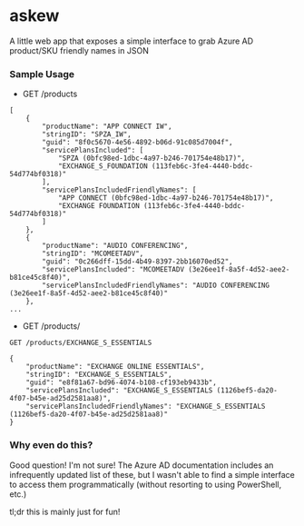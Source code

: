 # askew
A little web app that exposes a simple interface to grab Azure AD product/SKU friendly names in JSON

### Sample Usage

* GET /products

```
[
    {
        "productName": "APP CONNECT IW",
        "stringID": "SPZA_IW",
        "guid": "8f0c5670-4e56-4892-b06d-91c085d7004f",
        "servicePlansIncluded": [
            "SPZA (0bfc98ed-1dbc-4a97-b246-701754e48b17)",
            "EXCHANGE_S_FOUNDATION (113feb6c-3fe4-4440-bddc-54d774bf0318)"
        ],
        "servicePlansIncludedFriendlyNames": [
            "APP CONNECT (0bfc98ed-1dbc-4a97-b246-701754e48b17)",
            "EXCHANGE FOUNDATION (113feb6c-3fe4-4440-bddc-54d774bf0318)"
        ]
    },
    {
        "productName": "AUDIO CONFERENCING",
        "stringID": "MCOMEETADV",
        "guid": "0c266dff-15dd-4b49-8397-2bb16070ed52",
        "servicePlansIncluded": "MCOMEETADV (3e26ee1f-8a5f-4d52-aee2-b81ce45c8f40)",
        "servicePlansIncludedFriendlyNames": "AUDIO CONFERENCING (3e26ee1f-8a5f-4d52-aee2-b81ce45c8f40)"
    },
...
```

* GET /products/<stringID>

```
GET /products/EXCHANGE_S_ESSENTIALS

{
    "productName": "EXCHANGE ONLINE ESSENTIALS",
    "stringID": "EXCHANGE_S_ESSENTIALS",
    "guid": "e8f81a67-bd96-4074-b108-cf193eb9433b",
    "servicePlansIncluded": "EXCHANGE_S_ESSENTIALS (1126bef5-da20-4f07-b45e-ad25d2581aa8)",
    "servicePlansIncludedFriendlyNames": "EXCHANGE_S_ESSENTIALS (1126bef5-da20-4f07-b45e-ad25d2581aa8)"
}
```

### Why even do this?
Good question! I'm not sure! The Azure AD documentation includes an infrequently updated list of these, but I wasn't able to find a simple interface to access them programmatically (without resorting to using PowerShell, etc.) 

tl;dr this is mainly just for fun!
